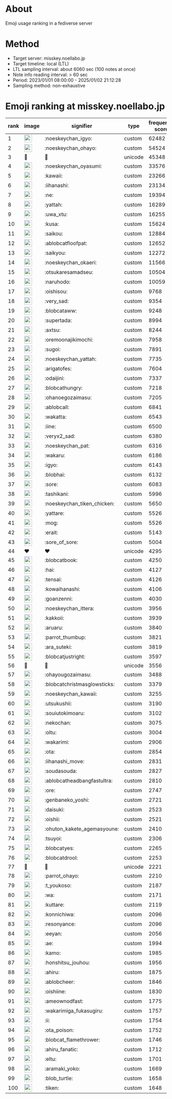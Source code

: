 # About
Emoji usage ranking in a fediverse server

# Method
- Target server: misskey.noellabo.jp
- Target timeline: local (LTL)
- LTL sampling interval: about 6060 sec (100 notes at once)
- Note info reading interval: > 60 sec
- Period: 2023/01/01 08:00:00 - 2025/01/02 21:12:28 
- Sampling method: non-exhaustive

# Emoji ranking at misskey.noellabo.jp

|rank|image|signifier|type|frequency score|
|----|----|----|----|----|
|1|<img height="24" src="https://misskey.noellabo.jp/emoji/noeskeychan_igyo.webp">|:noeskeychan_igyo:|custom|62482|
|2|<img height="24" src="https://misskey.noellabo.jp/emoji/noeskeychan_ohayo.webp">|:noeskeychan_ohayo:|custom|54524|
|3|🎉|🎉|unicode|45348|
|4|<img height="24" src="https://misskey.noellabo.jp/emoji/noeskeychan_oyasumi.webp">|:noeskeychan_oyasumi:|custom|33576|
|5|<img height="24" src="https://misskey.noellabo.jp/emoji/kawaii.webp">|:kawaii:|custom|23266|
|6|<img height="24" src="https://misskey.noellabo.jp/emoji/iihanashi.webp">|:iihanashi:|custom|23134|
|7|<img height="24" src="https://misskey.noellabo.jp/emoji/ne.webp">|:ne:|custom|19394|
|8|<img height="24" src="https://misskey.noellabo.jp/emoji/yattah.webp">|:yattah:|custom|16289|
|9|<img height="24" src="https://misskey.noellabo.jp/emoji/uwa_xtu.webp">|:uwa_xtu:|custom|16255|
|10|<img height="24" src="https://misskey.noellabo.jp/emoji/kusa.webp">|:kusa:|custom|15624|
|11|<img height="24" src="https://misskey.noellabo.jp/emoji/saikou.webp">|:saikou:|custom|12884|
|12|<img height="24" src="https://misskey.noellabo.jp/emoji/ablobcatfloofpat.webp">|:ablobcatfloofpat:|custom|12652|
|13|<img height="24" src="https://misskey.noellabo.jp/emoji/saikyou.webp">|:saikyou:|custom|12272|
|14|<img height="24" src="https://misskey.noellabo.jp/emoji/noeskeychan_okaeri.webp">|:noeskeychan_okaeri:|custom|11566|
|15|<img height="24" src="https://misskey.noellabo.jp/emoji/otsukaresamadseu.webp">|:otsukaresamadseu:|custom|10504|
|16|<img height="24" src="https://misskey.noellabo.jp/emoji/naruhodo.webp">|:naruhodo:|custom|10059|
|17|<img height="24" src="https://misskey.noellabo.jp/emoji/oishisou.webp">|:oishisou:|custom|9768|
|18|<img height="24" src="https://misskey.noellabo.jp/emoji/very_sad.webp">|:very_sad:|custom|9354|
|19|<img height="24" src="https://misskey.noellabo.jp/emoji/blobcataww.webp">|:blobcataww:|custom|9248|
|20|<img height="24" src="https://misskey.noellabo.jp/emoji/supertada.webp">|:supertada:|custom|8994|
|21|<img height="24" src="https://misskey.noellabo.jp/emoji/axtsu.webp">|:axtsu:|custom|8244|
|22|<img height="24" src="https://misskey.noellabo.jp/emoji/oremoonajikimochi.webp">|:oremoonajikimochi:|custom|7958|
|23|<img height="24" src="https://misskey.noellabo.jp/emoji/sugoi.webp">|:sugoi:|custom|7891|
|24|<img height="24" src="https://misskey.noellabo.jp/emoji/noeskeychan_yattah.webp">|:noeskeychan_yattah:|custom|7735|
|25|<img height="24" src="https://misskey.noellabo.jp/emoji/arigatofes.webp">|:arigatofes:|custom|7604|
|26|<img height="24" src="https://misskey.noellabo.jp/emoji/odaijini.webp">|:odaijini:|custom|7337|
|27|<img height="24" src="https://misskey.noellabo.jp/emoji/blobcathungry.webp">|:blobcathungry:|custom|7218|
|28|<img height="24" src="https://misskey.noellabo.jp/emoji/ohanoegozaimasu.webp">|:ohanoegozaimasu:|custom|7205|
|29|<img height="24" src="https://misskey.noellabo.jp/emoji/ablobcall.webp">|:ablobcall:|custom|6841|
|30|<img height="24" src="https://misskey.noellabo.jp/emoji/wakatta.webp">|:wakatta:|custom|6543|
|31|<img height="24" src="https://misskey.noellabo.jp/emoji/iine.webp">|:iine:|custom|6500|
|32|<img height="24" src="https://misskey.noellabo.jp/emoji/veryx2_sad.webp">|:veryx2_sad:|custom|6380|
|33|<img height="24" src="https://misskey.noellabo.jp/emoji/noeskeychan_pat.webp">|:noeskeychan_pat:|custom|6316|
|34|<img height="24" src="https://misskey.noellabo.jp/emoji/wakaru.webp">|:wakaru:|custom|6186|
|35|<img height="24" src="https://misskey.noellabo.jp/emoji/igyo.webp">|:igyo:|custom|6143|
|36|<img height="24" src="https://misskey.noellabo.jp/emoji/blobhai.webp">|:blobhai:|custom|6132|
|37|<img height="24" src="https://misskey.noellabo.jp/emoji/sore.webp">|:sore:|custom|6083|
|38|<img height="24" src="https://misskey.noellabo.jp/emoji/tashikani.webp">|:tashikani:|custom|5996|
|39|<img height="24" src="https://misskey.noellabo.jp/emoji/noeskeychan_tiken_chicken.webp">|:noeskeychan_tiken_chicken:|custom|5650|
|40|<img height="24" src="https://misskey.noellabo.jp/emoji/yattare.webp">|:yattare:|custom|5526|
|41|<img height="24" src="https://misskey.noellabo.jp/emoji/mog.webp">|:mog:|custom|5526|
|42|<img height="24" src="https://misskey.noellabo.jp/emoji/erait.webp">|:erait:|custom|5143|
|43|<img height="24" src="https://misskey.noellabo.jp/emoji/sore_of_sore.webp">|:sore_of_sore:|custom|5004|
|44|❤|❤|unicode|4295|
|45|<img height="24" src="https://misskey.noellabo.jp/emoji/blobcatbook.webp">|:blobcatbook:|custom|4250|
|46|<img height="24" src="https://misskey.noellabo.jp/emoji/hai.webp">|:hai:|custom|4127|
|47|<img height="24" src="https://misskey.noellabo.jp/emoji/tensai.webp">|:tensai:|custom|4126|
|48|<img height="24" src="https://misskey.noellabo.jp/emoji/kowaihanashi.webp">|:kowaihanashi:|custom|4106|
|49|<img height="24" src="https://misskey.noellabo.jp/emoji/goanzenni.webp">|:goanzenni:|custom|4030|
|50|<img height="24" src="https://misskey.noellabo.jp/emoji/noeskeychan_ittera.webp">|:noeskeychan_ittera:|custom|3956|
|51|<img height="24" src="https://misskey.noellabo.jp/emoji/kakkoii.webp">|:kakkoii:|custom|3939|
|52|<img height="24" src="https://misskey.noellabo.jp/emoji/aruaru.webp">|:aruaru:|custom|3840|
|53|<img height="24" src="https://misskey.noellabo.jp/emoji/parrot_thumbup.webp">|:parrot_thumbup:|custom|3821|
|54|<img height="24" src="https://misskey.noellabo.jp/emoji/ara_suteki.webp">|:ara_suteki:|custom|3819|
|55|<img height="24" src="https://misskey.noellabo.jp/emoji/blobcatjustright.webp">|:blobcatjustright:|custom|3597|
|56|🍗|🍗|unicode|3556|
|57|<img height="24" src="https://misskey.noellabo.jp/emoji/ohayougozaimasu.webp">|:ohayougozaimasu:|custom|3488|
|58|<img height="24" src="https://misskey.noellabo.jp/emoji/blobcatchristmasglowsticks.webp">|:blobcatchristmasglowsticks:|custom|3379|
|59|<img height="24" src="https://misskey.noellabo.jp/emoji/noeskeychan_kawaii.webp">|:noeskeychan_kawaii:|custom|3255|
|60|<img height="24" src="https://misskey.noellabo.jp/emoji/utsukushii.webp">|:utsukushii:|custom|3190|
|61|<img height="24" src="https://misskey.noellabo.jp/emoji/souiutokimoaru.webp">|:souiutokimoaru:|custom|3102|
|62|<img height="24" src="https://misskey.noellabo.jp/emoji/nekochan.webp">|:nekochan:|custom|3075|
|63|<img height="24" src="https://misskey.noellabo.jp/emoji/oltu.webp">|:oltu:|custom|3004|
|64|<img height="24" src="https://misskey.noellabo.jp/emoji/wakarimi.webp">|:wakarimi:|custom|2906|
|65|<img height="24" src="https://misskey.noellabo.jp/emoji/ota.webp">|:ota:|custom|2854|
|66|<img height="24" src="https://misskey.noellabo.jp/emoji/iihanashi_move.webp">|:iihanashi_move:|custom|2831|
|67|<img height="24" src="https://misskey.noellabo.jp/emoji/soudasouda.webp">|:soudasouda:|custom|2827|
|68|<img height="24" src="https://misskey.noellabo.jp/emoji/ablobcatheadbangfastultra.webp">|:ablobcatheadbangfastultra:|custom|2810|
|69|<img height="24" src="https://misskey.noellabo.jp/emoji/ore.webp">|:ore:|custom|2747|
|70|<img height="24" src="https://misskey.noellabo.jp/emoji/genbaneko_yoshi.webp">|:genbaneko_yoshi:|custom|2721|
|71|<img height="24" src="https://misskey.noellabo.jp/emoji/daisuki.webp">|:daisuki:|custom|2523|
|72|<img height="24" src="https://misskey.noellabo.jp/emoji/oishii.webp">|:oishii:|custom|2521|
|73|<img height="24" src="https://misskey.noellabo.jp/emoji/ohuton_kakete_agemasyoune.webp">|:ohuton_kakete_agemasyoune:|custom|2410|
|74|<img height="24" src="https://misskey.noellabo.jp/emoji/tsuyoi.webp">|:tsuyoi:|custom|2306|
|75|<img height="24" src="https://misskey.noellabo.jp/emoji/blobcatyes.webp">|:blobcatyes:|custom|2265|
|76|<img height="24" src="https://misskey.noellabo.jp/emoji/blobcatdrool.webp">|:blobcatdrool:|custom|2253|
|77|👀|👀|unicode|2221|
|78|<img height="24" src="https://misskey.noellabo.jp/emoji/parrot_ohayo.webp">|:parrot_ohayo:|custom|2210|
|79|<img height="24" src="https://misskey.noellabo.jp/emoji/t_youkoso.webp">|:t_youkoso:|custom|2187|
|80|<img height="24" src="https://misskey.noellabo.jp/emoji/wa.webp">|:wa:|custom|2171|
|81|<img height="24" src="https://misskey.noellabo.jp/emoji/kuttare.webp">|:kuttare:|custom|2119|
|82|<img height="24" src="https://misskey.noellabo.jp/emoji/konnichiwa.webp">|:konnichiwa:|custom|2096|
|83|<img height="24" src="https://misskey.noellabo.jp/emoji/resonyance.webp">|:resonyance:|custom|2096|
|84|<img height="24" src="https://misskey.noellabo.jp/emoji/eeyan.webp">|:eeyan:|custom|2056|
|85|<img height="24" src="https://misskey.noellabo.jp/emoji/ae.webp">|:ae:|custom|1994|
|86|<img height="24" src="https://misskey.noellabo.jp/emoji/kamo.webp">|:kamo:|custom|1985|
|87|<img height="24" src="https://misskey.noellabo.jp/emoji/honshitsu_jouhou.webp">|:honshitsu_jouhou:|custom|1956|
|88|<img height="24" src="https://misskey.noellabo.jp/emoji/ahiru.webp">|:ahiru:|custom|1875|
|89|<img height="24" src="https://misskey.noellabo.jp/emoji/ablobcheer.webp">|:ablobcheer:|custom|1846|
|90|<img height="24" src="https://misskey.noellabo.jp/emoji/oishiine.webp">|:oishiine:|custom|1830|
|91|<img height="24" src="https://misskey.noellabo.jp/emoji/ameownodfast.webp">|:ameownodfast:|custom|1775|
|92|<img height="24" src="https://misskey.noellabo.jp/emoji/wakarimiga_fukasugiru.webp">|:wakarimiga_fukasugiru:|custom|1757|
|93|<img height="24" src="https://misskey.noellabo.jp/emoji/ii.webp">|:ii:|custom|1754|
|94|<img height="24" src="https://misskey.noellabo.jp/emoji/ota_poison.webp">|:ota_poison:|custom|1752|
|95|<img height="24" src="https://misskey.noellabo.jp/emoji/blobcat_flamethrower.webp">|:blobcat_flamethrower:|custom|1746|
|96|<img height="24" src="https://misskey.noellabo.jp/emoji/ahiru_fanatic.webp">|:ahiru_fanatic:|custom|1712|
|97|<img height="24" src="https://misskey.noellabo.jp/emoji/eltu.webp">|:eltu:|custom|1701|
|98|<img height="24" src="https://misskey.noellabo.jp/emoji/aramaki_yoko.webp">|:aramaki_yoko:|custom|1669|
|99|<img height="24" src="https://misskey.noellabo.jp/emoji/blob_turtle.webp">|:blob_turtle:|custom|1658|
|100|<img height="24" src="https://misskey.noellabo.jp/emoji/tiken.webp">|:tiken:|custom|1648|
